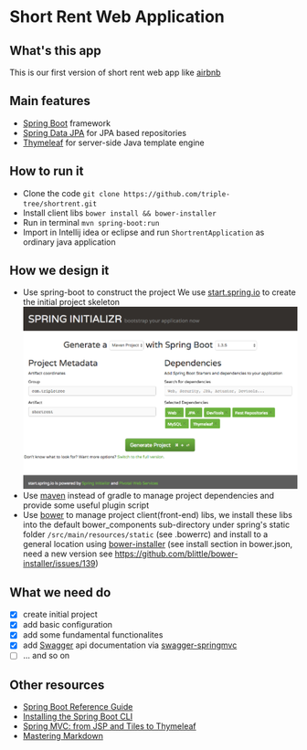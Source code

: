 # Short Rent Web Application

## What's this app
This is our first version of short rent web app like [airbnb](https://zh.airbnb.com/)

## Main features
- [Spring Boot](http://projects.spring.io/spring-boot/) framework
- [Spring Data JPA](http://projects.spring.io/spring-data-jpa/) for JPA based repositories
- [Thymeleaf](http://www.thymeleaf.org/) for server-side Java template engine

## How to run it
- Clone the code
    `git clone https://github.com/triple-tree/shortrent.git`
- Install client libs
	`bower install && bower-installer`
- Run in terminal
    `mvn spring-boot:run`
- Import in Intellij idea or eclipse and run `ShortrentApplication` as ordinary java application

## How we design it
- Use spring-boot to construct the project
	We use [start.spring.io](http://start.spring.io/) to create the initial project skeleton
    ![](resources/project_scratch.png)
- Use [maven](maven.apache.org) instead of gradle to manage project dependencies and provide some useful plugin script
- Use [bower](http://bower.io/) to manage project client(front-end) libs, we install these libs into the default bower_components sub-directory under spring's static folder `/src/main/resources/static` (see .bowerrc) and install to a general location using [bower-installer](https://www.npmjs.com/package/bower-installer) (see install section in bower.json, need a new version see https://github.com/blittle/bower-installer/issues/139)

## What we need do
- [x] create initial project
- [x] add basic configuration
- [x] add some fundamental functionalites
- [x] add [Swagger](http://swagger.io/) api documentation via [swagger-springmvc](https://github.com/rlogiacco/swagger-springmvc)
- [ ] ... and so on

## Other resources
- [Spring Boot Reference Guide](http://docs.spring.io/spring-boot/docs/current/reference/htmlsingle/)
- [Installing the Spring Boot CLI](http://docs.spring.io/spring-boot/docs/current/reference/htmlsingle/#getting-started-installing-the-cli)
- [Spring MVC: from JSP and Tiles to Thymeleaf](http://spring.io/blog/2012/10/30/spring-mvc-from-jsp-and-tiles-to-thymeleaf/)
- [Mastering Markdown](https://guides.github.com/features/mastering-markdown/)
